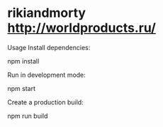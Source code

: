 # rikiandmorty  http://worldproducts.ru/

Usage
Install dependencies:

npm install

Run in development mode:

npm start

Create a production build:

npm run build
